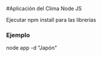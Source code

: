 #Aplicación del Clima Node JS

Ejecutar npm install para las librerías

### Ejemplo

node app -d "Japón"